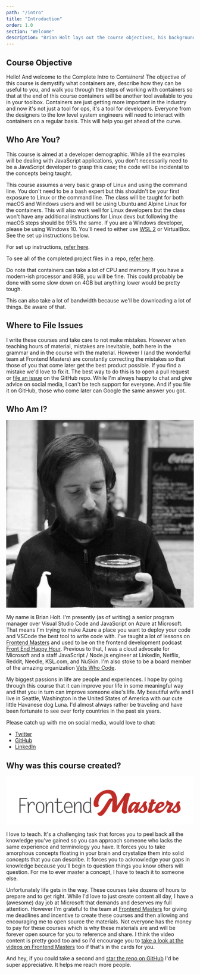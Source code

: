 ```yaml
---
path: "/intro"
title: "Introduction"
order: 1.0
section: "Welcome"
description: "Brian Holt lays out the course objectives, his background, and where to file issues with the course as well as why he created this course: he believes that containers are going to be important to every developer going forward."
---
```


## Course Objective

Hello! And welcome to the Complete Intro to Containers! The objective of this course is demystify what containers are, describe how they can be useful to you, and walk you through the steps of working with containers so that at the end of this course containers will be another tool available to you in your toolbox. Containers are just getting more important in the industry and now it's not just a tool for ops, it's a tool for developers. Everyone from the designers to the low level system engineers will need to interact with containers on a regular basis. This will help you get ahead of the curve.

## Who Are You?

This course is aimed at a developer demographic. While all the examples will be dealing with JavaScript applications, you don't necessarily need to be a JavaScript developer to grasp this case; the code will be incidental to the concepts being taught.

This course assumes a very basic grasp of Linux and using the command line. You don't need to be a bash expert but this shouldn't be your first exposure to Linux or the command line. The class will be taught for both macOS and Windows users and will be using Ubuntu and Alpine Linux for the containers. This will also work well for Linux developers but the class won't have any additional instructions for Linux devs but following the macOS steps should be 95% the same. If you are a Windows developer, please be using Windows 10. You'll need to either use [WSL 2][wsl2] or VirtualBox. See the set up instructions below.

For set up instructions, [refer here][readme].

To see all of the completed project files in a repo, [refer here][project-files].

Do note that containers can take a lot of CPU and memory. If you have a modern-ish processor and 8GB, you will be fine. This could probably be done with some slow down on 4GB but anything lower would be pretty tough.

This can also take a lot of bandwidth because we'll be downloading a lot of things. Be aware of that.

## Where to File Issues

I write these courses and take care to not make mistakes. However when teaching hours of material, mistakes are inevitable, both here in the grammar and in the course with the material. However I (and the wonderful team at Frontend Masters) are constantly correcting the mistakes so that those of you that come later get the best product possible. If you find a mistake we'd love to fix it. The best way to do this is to open a pull request or [file an issue][issue] on the GitHub repo. While I'm always happy to chat and give advice on social media, I can't be tech support for everyone. And if you file it on GitHub, those who come later can Google the same answer you got.

## Who Am I?

![Brian drinking a beer](images/brian.jpg)

My name is Brian Holt. I'm presently (as of writing) a senior program manager over Visual Studio Code and JavaScript on Azure at Microsoft. That means I'm trying to make Azure a place you want to deploy your code and VSCode the best tool to write code with. I've taught a lot of lessons on [Frontend Masters][frontend-masters] and used to be on the frontend development podcast [Front End Happy Hour][fehh]. Previous to that, I was a cloud advocate for Microsoft and a staff JavaScript / Node.js engineer at LinkedIn, Netflix, Reddit, Needle, KSL.com, and NuSkin. I'm also stoke to be a board member of the amazing organization [Vets Who Code][vwc].

My biggest passions in life are people and experiences. I hope by going through this course that it can improve your life in some meaningful way and that you in turn can improve someone else's life. My beautiful wife and I live in Seattle, Washington in the United States of America with our cute little Havanese dog Luna. I'd almost always rather be traveling and have been fortunate to see over forty countries in the past six years.

Please catch up with me on social media, would love to chat:

- [Twitter][twitter]
- [GitHub][github]
- [LinkedIn][linkedin]

## Why was this course created?

![Frontend Masters Logo](images/FrontendMastersLogo.png)

I love to teach. It's a challenging task that forces you to peel back all the knowledge you've gained so you can approach someone who lacks the same experience and terminology you have. It forces you to take amorphous concepts floating in your brain and crystalize them into solid concepts that you can describe. It forces you to acknowledge your gaps in knowledge because you'll begin to question things you know others will question. For me to ever master a concept, I have to teach it to someone else.

Unfortunately life gets in the way. These courses take dozens of hours to prepare and to get right. While I'd love to just create content all day, I have a (awesome) day job at Microsoft that demands and deserves my full attention. However I'm grateful to the team at [Frontend Masters][fem] for giving me deadlines and incentive to create these courses and then allowing and encouraging me to open source the materials. Not everyone has the money to pay for these courses which is why these materials are and will be forever open source for you to reference and share. I think the video content is pretty good too and so I'd encourage you to [take a look at the videos on Frontend Masters][course] too if that's in the cards for you.

And hey, if you could take a second and [star the repo on GitHub][gh] I'd be super appreciative. It helps me reach more people.

[gh]: https://github.com/btholt/complete-intro-to-containers
[frontend-masters]: https://frontendmasters.com/teachers/brian-holt/
[fehh]: http://frontendhappyhour.com/
[fem]: https://frontendmasters.com/
[twitter]: https://twitter.com/holtbt
[github]: https://github.com/btholt
[linkedin]: https://www.linkedin.com/in/btholt/
[course]: https://frontendmasters.com/courses/complete-containers/
[vwc]: https://vetswhocode.io/
[issue]: https://github.com/btholt/complete-intro-to-containers/issues
[wsl2]: https://docs.microsoft.com/en-us/windows/wsl/wsl2-install
[wsl]: https://docs.microsoft.com/en-us/windows/wsl/install-win10
[readme]: https://github.com/btholt/complete-intro-to-containers/blob/master/README.md
[project-files]: https://github.com/btholt/projects-for-complete-intro-to-containers
